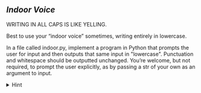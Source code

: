 ## *Indoor Voice*
WRITING IN ALL CAPS IS LIKE YELLING.

Best to use your “indoor voice” sometimes, writing entirely in lowercase.

In a file called indoor.py, implement a program in Python that prompts the user for input and then outputs that same input in "lowercase". Punctuation and whitespace should be outputted unchanged. You’re welcome, but not required, to prompt the user explicitly, as by passing a str of your own as an argument to input.

<details>
    <summary>Hint</summary>

    > Recall that input returns a str, per (docs.python.org/3/library/functions.html#input).
    > Recall that a str comes with quite a few methods, per docs.python.org/3/library/stdtypes.html#string-methods.
    
</details>




